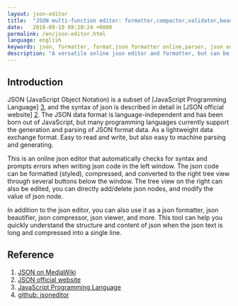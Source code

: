 ```yaml
---
layout: json-editor
title:  "JSON multi-function editor: formatter,compactor,validator,beautifier,parser and tree viewer(Simple and easy to use)"
date:   2018-09-10 08:20:24 +0800
permalink: /en/json-editor.html
language: english
keywords: json, formatter, format,json formatter online,parser, json editor online, online json editor, treeview, json parser, json parser online, json formatter 
description: "A versatile online json editor and formatter, but can be used as json validator, json viewer, json parser, json beautifier and json editor"
---
```


## Introduction

JSON (JavaScript Object Notation) is a subset of [JavaScript Programming Language] [3], and the syntax of json is described in detail in [JSON official website] [2].
The JSON data format is language-independent and has been born out of JavaScript, but many programming languages currently support the generation and parsing of JSON format data. As a lightweight data exchange format. Easy to read and write, but also easy to machine parsing and generating.

This is an online json editor that automatically checks for syntax and prompts errors when writing json code in the left window. The json code can be formatted (styled), compressed, and converted to the right tree view through several buttons below the window.
The tree view on the right can also be edited, you can directly add/delete json nodes, and modify the value of json node.

In addition to the json editor, you can also use it as a json formatter, json beautifier, json compressor, json viewer, and more.
This tool can help you quickly understand the structure and content of json when the json text is long and compressed into a single line.

## Reference

1. [JSON on MediaWiki][1]
2. [JSON official website][2]
3. [JavaScript Programming Language][3]
4. [github: jsoneditor][4]

[1]: https://en.wikipedia.org/wiki/JSON "JSON wiki" 
[2]: https://www.json.org/ "JSON official website"
[3]: http://javascript.crockford.com/ "JavaScript Programming Language"
[4]: https://github.com/josdejong/jsoneditor "github: jsoneditor"